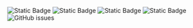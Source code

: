 ![Static Badge](https://img.shields.io/badge/blacklists-61-000000) ![Static Badge](https://img.shields.io/badge/blacklisted-3010599-cc0000) ![Static Badge](https://img.shields.io/badge/whitelisted-2254-00CC00) ![Static Badge](https://img.shields.io/badge/streaming_blacklist-28107-000000) ![GitHub issues](https://img.shields.io/github/issues/fabriziosalmi/blacklists)
